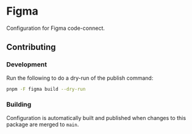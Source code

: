 # Figma

Configuration for Figma code-connect.

## Contributing

### Development

Run the following to do a dry-run of the publish command:

```sh
pnpm -F figma build --dry-run
```

### Building

Configuration is automatically built and published when changes to this package are merged to `main`.

